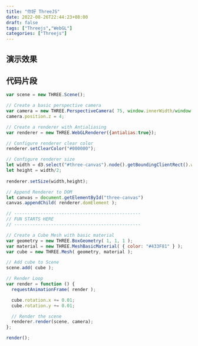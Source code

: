 ```yaml
---
title: "你好 ThreeJS"
date: 2022-08-26T22:44:23+08:00
draft: false
tags: ["Threejs","WebGL"]
categories: ["Threejs"]
---
```

## 演示效果

<div id="three-canvas">

</div>


<script>

var scene = new THREE.Scene();

// Create a basic perspective camera
var camera = new THREE.PerspectiveCamera( 75, window.innerWidth/window.innerHeight, 0.1, 1000 );
camera.position.z = 4;

// Create a renderer with Antialiasing
var renderer = new THREE.WebGLRenderer({antialias:true});

// Configure renderer clear color
renderer.setClearColor("#000000");

// Configure renderer size
let width = d3.select("#three-canvas").node().getBoundingClientRect().width
let height = width/2;
 
renderer.setSize(width,height);

// Append Renderer to DOM
let canvas = document.getElementById("three-canvas")
canvas.appendChild( renderer.domElement );

// ------------------------------------------------
// FUN STARTS HERE
// ------------------------------------------------

// Create a Cube Mesh with basic material
var geometry = new THREE.BoxGeometry( 1, 1, 1 );
var material = new THREE.MeshBasicMaterial( { color: "#433F81" } );
var cube = new THREE.Mesh( geometry, material );

// Add cube to Scene
scene.add( cube );

// Render Loop
var render = function () {
  requestAnimationFrame( render );

  cube.rotation.x += 0.01;
  cube.rotation.y += 0.01;

  // Render the scene
  renderer.render(scene, camera);
};

render();

</script>

## 代码片段

```js
var scene = new THREE.Scene();

// Create a basic perspective camera
var camera = new THREE.PerspectiveCamera( 75, window.innerWidth/window.innerHeight, 0.1, 1000 );
camera.position.z = 4;

// Create a renderer with Antialiasing
var renderer = new THREE.WebGLRenderer({antialias:true});

// Configure renderer clear color
renderer.setClearColor("#000000");

// Configure renderer size
let width = d3.select("#three-canvas").node().getBoundingClientRect().width
let height = width/2;
 
renderer.setSize(width,height);

// Append Renderer to DOM
let canvas = document.getElementById("three-canvas")
canvas.appendChild( renderer.domElement );

// ------------------------------------------------
// FUN STARTS HERE
// ------------------------------------------------

// Create a Cube Mesh with basic material
var geometry = new THREE.BoxGeometry( 1, 1, 1 );
var material = new THREE.MeshBasicMaterial( { color: "#433F81" } );
var cube = new THREE.Mesh( geometry, material );

// Add cube to Scene
scene.add( cube );

// Render Loop
var render = function () {
  requestAnimationFrame( render );

  cube.rotation.x += 0.01;
  cube.rotation.y += 0.01;

  // Render the scene
  renderer.render(scene, camera);
};

render();
```
